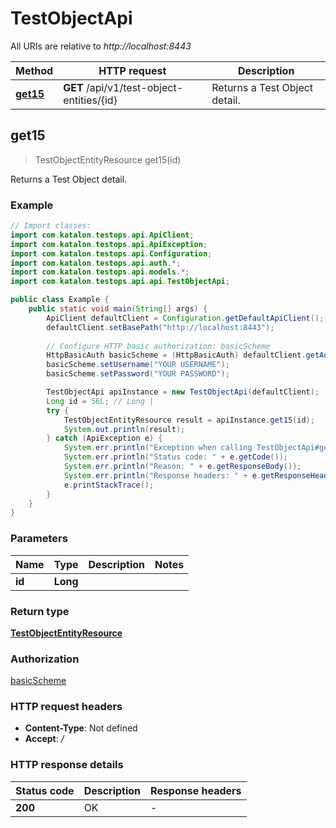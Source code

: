 # TestObjectApi

All URIs are relative to *http://localhost:8443*

Method | HTTP request | Description
------------- | ------------- | -------------
[**get15**](TestObjectApi.md#get15) | **GET** /api/v1/test-object-entities/{id} | Returns a Test Object detail.



## get15

> TestObjectEntityResource get15(id)

Returns a Test Object detail.

### Example

```java
// Import classes:
import com.katalon.testops.api.ApiClient;
import com.katalon.testops.api.ApiException;
import com.katalon.testops.api.Configuration;
import com.katalon.testops.api.auth.*;
import com.katalon.testops.api.models.*;
import com.katalon.testops.api.api.TestObjectApi;

public class Example {
    public static void main(String[] args) {
        ApiClient defaultClient = Configuration.getDefaultApiClient();
        defaultClient.setBasePath("http://localhost:8443");
        
        // Configure HTTP basic authorization: basicScheme
        HttpBasicAuth basicScheme = (HttpBasicAuth) defaultClient.getAuthentication("basicScheme");
        basicScheme.setUsername("YOUR USERNAME");
        basicScheme.setPassword("YOUR PASSWORD");

        TestObjectApi apiInstance = new TestObjectApi(defaultClient);
        Long id = 56L; // Long | 
        try {
            TestObjectEntityResource result = apiInstance.get15(id);
            System.out.println(result);
        } catch (ApiException e) {
            System.err.println("Exception when calling TestObjectApi#get15");
            System.err.println("Status code: " + e.getCode());
            System.err.println("Reason: " + e.getResponseBody());
            System.err.println("Response headers: " + e.getResponseHeaders());
            e.printStackTrace();
        }
    }
}
```

### Parameters


Name | Type | Description  | Notes
------------- | ------------- | ------------- | -------------
 **id** | **Long**|  |

### Return type

[**TestObjectEntityResource**](TestObjectEntityResource.md)

### Authorization

[basicScheme](../README.md#basicScheme)

### HTTP request headers

- **Content-Type**: Not defined
- **Accept**: */*

### HTTP response details
| Status code | Description | Response headers |
|-------------|-------------|------------------|
| **200** | OK |  -  |

